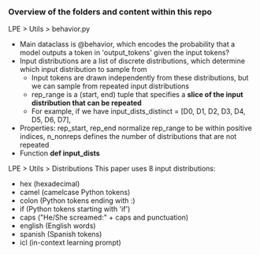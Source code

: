 ### Overview of the folders and content within this repo

LPE > Utils > behavior.py
- Main dataclass is @behavior, which encodes the probability that a model outputs a token in 'output_tokens' given the input tokens?
- Input distributions are a list of discrete distributions, which determine which input distribution to sample from
  - Input tokens are drawn independently from these distributions, but we can sample from repeated input distributions
  - rep_range is a (start, end) tuple that specifies a **slice of the input distribution that can be repeated**
  - For example, if we have input_dists_distinct = [D0, D1, D2, D3, D4, D5, D6, D7],   
- Properties: rep_start, rep_end normalize rep_range to be within positive indices, n_nonreps defines the number of distributions that are not repeated
- Function **def input_dists** 

  


LPE > Utils > Distributions
This paper uses 8 input distributions: 
- hex (hexadecimal)
- camel (camelcase Python tokens)
- colon (Python tokens ending with :)
- if (Python tokens starting with 'if')
- caps ("He/She screamed:" + caps and punctuation)
- english (English words)
- spanish (Spanish tokens)
- icl (in-context learning prompt) 
